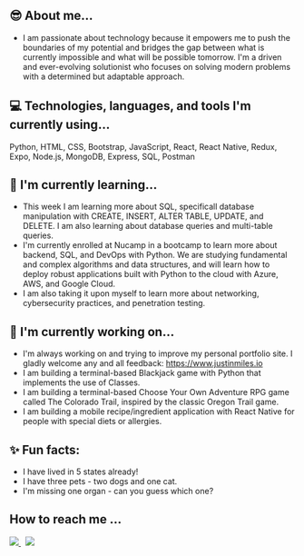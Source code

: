 ## 😎 About me...
* I am passionate about technology because it empowers me to push the boundaries of my potential and bridges the gap between what is currently impossible and what will be possible tomorrow. I'm a driven and ever-evolving solutionist who focuses on solving modern problems with a determined but adaptable approach.

## 💻 Technologies, languages, and tools I'm currently using...
<p>
	Python, HTML, CSS, Bootstrap, JavaScript, React, React Native, Redux, Expo, Node.js, MongoDB, Express, SQL, Postman
</p>

## 🌱 I'm currently learning...
* This week I am learning more about SQL, specificall database manipulation with CREATE, INSERT, ALTER TABLE, UPDATE, and DELETE. I am also learning about database queries and multi-table queries.
* I'm currently enrolled at Nucamp in a bootcamp to learn more about backend, SQL, and DevOps with Python. We are studying fundamental and complex algorithms and data structures, and will learn how to deploy robust applications built with Python to the cloud with Azure, AWS, and Google Cloud.
* I am also taking it upon myself to learn more about networking, cybersecurity practices, and penetration testing.

## 🔭 I'm currently working on...
* I'm always working on and trying to improve my personal portfolio site. I gladly welcome any and all feedback:
https://www.justinmiles.io
* I am building a terminal-based Blackjack game with Python that implements the use of Classes.
* I am building a terminal-based Choose Your Own Adventure RPG game called The Colorado Trail, inspired by the classic Oregon Trail game.
* I am building a mobile recipe/ingredient application with React Native for people with special diets or allergies.

## ✨ Fun facts:

* I have lived in 5 states already!
* I have three pets - two dogs and one cat.
* I'm missing one organ - can you guess which one?

## How to reach me ...
<p>
  <a href="https://www.linkedin.com/in/milesjustin" rel="nofollow noreferrer">
		<img src="https://img.icons8.com/ios/50/000000/linkedin.png"/>
  </a> &nbsp;
  <a href="mailto: jmiles90@gmail.com" rel="nofollow noreferrer">
		<img src="https://img.icons8.com/ios/50/000000/gmail-new.png"/>
  </a>
</p>

<!--
**jdm90/jdm90** is a ✨ _special_ ✨ repository because its `README.md` (this file) appears on your GitHub profile.

Here are some ideas to get you started:

- 🔭 I’m currently working on ...
- 🌱 I’m currently learning ...
- 👯 I’m looking to collaborate on ...
- 🤔 I’m looking for help with ...
- 💬 Ask me about ...
- 📫 How to reach me: ...
- 😄 Pronouns: ...
- ⚡ Fun fact: ...
-->

